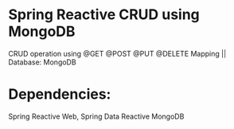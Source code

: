 # Spring Reactive CRUD using MongoDB
CRUD operation using @GET @POST @PUT @DELETE Mapping  ||  Database: MongoDB  

# Dependencies: 
Spring Reactive Web, Spring Data Reactive MongoDB
